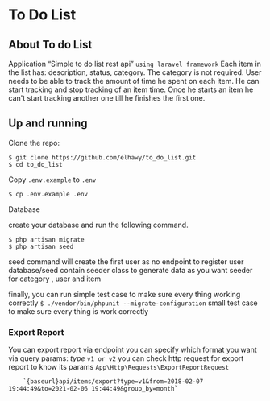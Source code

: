 <p align="center"><h1>To Do List</h1></p>

## About To do List

Application “Simple to do list rest api” `using laravel framework`
Each item in the list has: description, status, category. The category is not required.
User needs to be able to track the amount of time he spent on each item.
He can start tracking and stop tracking of an item time.
Once he starts an item he can't start tracking another one till he finishes the first one.

## Up and running
Clone the repo:
```
$ git clone https://github.com/elhawy/to_do_list.git
$ cd to_do_list
```

Copy `.env.example` to `.env`
```
$ cp .env.example .env 
```
Database

create your database and run the following command.
```
$ php artisan migrate
$ php artisan seed
```
seed command will create the first user as no endpoint to register user
database/seed contain seeder class to generate data as you want seeder for category , user and item

finally, you can run simple test case to make sure every thing working correctly
`$ ./vendor/bin/phpunit --migrate-configuration`   small test case to make sure every thing is work correctly
### Export Report
You can export report via endpoint 
you can specify which format you want via query params: *type* `v1 or v2`
you can check http request for export report to know its params `App\Http\Requests\ExportReportRequest`
```
    `{baseurl}api/items/export?type=v1&from=2018-02-07 19:44:49&to=2021-02-06 19:44:49&group_by=month`
```
